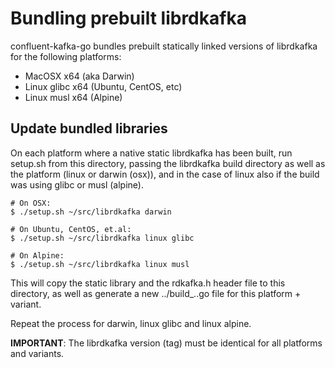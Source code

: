 # Bundling prebuilt librdkafka

confluent-kafka-go bundles prebuilt statically linked
versions of librdkafka for the following platforms:

 * MacOSX x64      (aka Darwin)
 * Linux glibc x64 (Ubuntu, CentOS, etc)
 * Linux musl x64  (Alpine)

## Update bundled libraries

On each platform where a native static librdkafka has been built,
run setup.sh from this directory, passing the librdkafka build directory
as well as the platform (linux or darwin (osx)), and in the case of linux
also if the build was using glibc or musl (alpine).

    # On OSX:
    $ ./setup.sh ~/src/librdkafka darwin

    # On Ubuntu, CentOS, et.al:
    $ ./setup.sh ~/src/librdkafka linux glibc

    # On Alpine:
    $ ./setup.sh ~/src/librdkafka linux musl


This will copy the static library and the rdkafka.h header file
to this directory, as well as generate a new ../build_..go file
for this platform + variant.

Repeat the process for darwin, linux glibc and linux alpine.

**IMPORTANT**: The librdkafka version (tag) must be identical for
               all platforms and variants.

